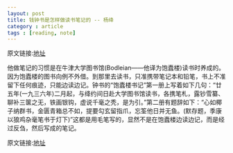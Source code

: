 ```yaml
---
layout: post
title: 钱钟书是怎样做读书笔记的 -- 杨绛
category : article
tags : [reading, note]
---
```


原文链接:[地址](http://blog.sina.com.cn/s/blog_5e9f35ea0102dxnn.html)

他做笔记的习惯是在牛津大学图书馆(Bodleian——他译为饱蠹楼)读书时养成的。因为饱蠹楼的图书向例不外借。到那里去读书，只准携带笔记本和铅笔，书上不准留下任何痕迹，只能边读边记。钟书的“饱蠹楼书记”第一册上写着如下几句：“廿五年(一九三六年)二月起，与绛约间日赴大学图书馆读书，各携笔札，露钞雪纂、聊补三箧之无，铁画银钩，虚说千毫之秃，是为引。”第二册有题辞如下：“心如椰子纳群书，金匮青箱总不如，提要勾玄留指爪，忘筌他日并无鱼。(默存题，季康以狼鸡杂毫笔书于灯下)”这都是用毛笔写的，显然不是在饱蠹楼边读边记，而是经过反刍，然后写成的笔记。


原文链接:[地址](http://blog.sina.com.cn/s/blog_5e9f35ea0102dxnn.html)